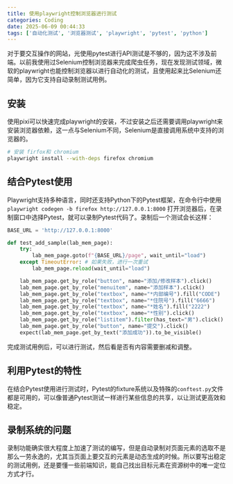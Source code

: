 ```yaml
---
title: 使用playwright控制浏览器进行测试
categories: Coding
date: 2025-06-09 00:44:33
tags: ['自动化测试', '浏览器测试', 'playwright', 'pytest', 'python']
---
```



对于要交互操作的网站，光使用pytest进行API测试是不够的，因为这不涉及前端。以前我使用过Selenium控制浏览器来完成爬虫任务，现在发现测试领域，微软的playwright也能控制浏览器以进行自动化的测试，且使用起来比Selenium还简单，因为它支持自动录制测试用例。

<!-- more -->

## 安装

使用pixi可以快速完成playwright的安装，不过安装之后还需要调用playwright来安装浏览器依赖，这一点与Selenium不同，Selenium是直接调用系统中支持的浏览器的。


```bash
# 安装 firfox和 chromium
playwright install --with-deps firefox chromium
```

## 结合Pytest使用

Playwright支持多种语言，同时还支持Python下的Pytest框架，在命令行中使用`playwright codegen -b firefox http://127.0.0.1:8000` 打开浏览器后，在录制窗口中选择Pytest，就可以录制Pytest代码了。录制后一个测试会长这样：

```python
BASE_URL = 'http://127.0.0.1:8000'

def test_add_sample(lab_mem_page):
    try:
        lab_mem_page.goto(f"{BASE_URL}/page", wait_until="load")
    except TimeoutError: # 如果失败，进行一次重试
        lab_mem_page.reload(wait_until="load")

    lab_mem_page.get_by_role("button", name="添加/修改样本").click()
    lab_mem_page.get_by_role("menuitem", name="添加样本").click()
    lab_mem_page.get_by_role("textbox", name="*内部编号").fill("CODE")
    lab_mem_page.get_by_role("textbox", name="*住院号").fill("6666")
    lab_mem_page.get_by_role("textbox", name="*姓名").fill("2222")
    lab_mem_page.get_by_role("textbox", name="*性别").click()
    lab_mem_page.get_by_role("listitem").filter(has_text="男").click()
    lab_mem_page.get_by_role("button", name="提交").click()
    expect(lab_mem_page.get_by_text("添加成功")).to_be_visible()
```

完成测试用例后，可以进行测试，然后看是否有内容需要删减和调整。

## 利用Pytest的特性

在结合Pytest使用进行测试时，Pytest的fixture系统以及特殊的`conftest.py`文件都是可用的，可以像普通Pytest测试一样进行某些信息的共享，以让测试更高效和稳定。

## 录制系统的问题

录制功能确实很大程度上加速了测试的编写，但是自动录制对页面元素的选取不是那么一劳永逸的，尤其当页面上要交互的元素是动态生成的时候。所以要写出稳定的测试用例，还是要懂一些前端知识，能自己找出目标元素在资源树中的唯一定位方式才行。
